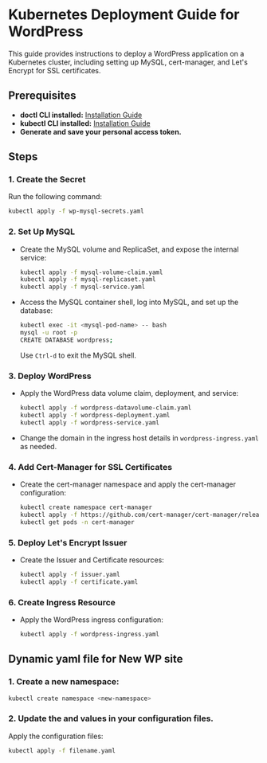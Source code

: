 # Kubernetes Deployment Guide for WordPress

This guide provides instructions to deploy a WordPress application on a Kubernetes cluster, including setting up MySQL, cert-manager, and Let's Encrypt for SSL certificates.

## Prerequisites

- **doctl CLI installed:** [Installation Guide](https://docs.digitalocean.com/reference/doctl/how-to/install/)
- **kubectl CLI installed:** [Installation Guide](https://kubernetes.io/docs/tasks/tools/)
- **Generate and save your personal access token.**

## Steps

### 1. Create the Secret

Run the following command:
```bash
kubectl apply -f wp-mysql-secrets.yaml
```

### 2. Set Up MySQL

- Create the MySQL volume and ReplicaSet, and expose the internal service:
  ```bash
  kubectl apply -f mysql-volume-claim.yaml
  kubectl apply -f mysql-replicaset.yaml
  kubectl apply -f mysql-service.yaml
  ```

- Access the MySQL container shell, log into MySQL, and set up the database:
  ```bash
  kubectl exec -it <mysql-pod-name> -- bash
  mysql -u root -p
  CREATE DATABASE wordpress;
  ```
  Use `Ctrl-d` to exit the MySQL shell.

### 3. Deploy WordPress

- Apply the WordPress data volume claim, deployment, and service:
  ```bash
  kubectl apply -f wordpress-datavolume-claim.yaml
  kubectl apply -f wordpress-deployment.yaml
  kubectl apply -f wordpress-service.yaml
  ```

- Change the domain in the ingress host details in `wordpress-ingress.yaml` as needed.

### 4. Add Cert-Manager for SSL Certificates

- Create the cert-manager namespace and apply the cert-manager configuration:
  ```bash
  kubectl create namespace cert-manager
  kubectl apply -f https://github.com/cert-manager/cert-manager/releases/download/v1.15.2/cert-manager.yaml
  kubectl get pods -n cert-manager
  ```

### 5. Deploy Let's Encrypt Issuer

- Create the Issuer and Certificate resources:
  ```bash
  kubectl apply -f issuer.yaml
  kubectl apply -f certificate.yaml
  ```

### 6. Create Ingress Resource

- Apply the WordPress ingress configuration:
  ```bash
  kubectl apply -f wordpress-ingress.yaml
  ```

## Dynamic yaml file for New WP site

### 1. Create a new namespace:
  ```bash
  kubectl create namespace <new-namespace>
  ```


### 2. Update the <new-domain> and <new-namespace> values in your configuration files.
Apply the configuration files:
  ```bash
  kubectl apply -f filename.yaml
  ```

